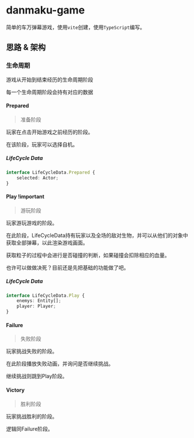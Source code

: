 # danmaku-game

简单的车万弹幕游戏，使用`vite`创建，使用`TypeScript`编写。

## 思路 & 架构

### 生命周期

游戏从开始到结束经历的生命周期阶段

每一个生命周期阶段会持有对应的数据

#### Prepared

> 准备阶段

玩家在点击开始游戏之前经历的阶段。

在该阶段，玩家可以选择自机。

##### LifeCycle Data

~~~typescript
interface LifeCycleData.Prepared {
    selected: Actor;
}
~~~

#### Play !important

> 游玩阶段

玩家游玩游戏的阶段。

在此阶段，LifeCycleData持有玩家以及全场的敌对生物，并可以从他们的对象中获取全部弹幕，以此渲染游戏画面。

获取粒子的过程中会进行是否碰撞的判断，如果碰撞会扣除相应的血量。

也许可以做做决死？目前还是先把基础的功能做了吧。

##### LifeCycle Data

~~~typescript
interface LifeCycleData.Play {
    enemys: Entity[];
    player: Player;
}
~~~

#### Failure

> 失败阶段

玩家挑战失败的阶段。

在此阶段播放失败动画，并询问是否继续挑战。

继续挑战则跳到Play阶段。

#### Victory

> 胜利阶段

玩家挑战胜利的阶段。

逻辑同Failure阶段。







